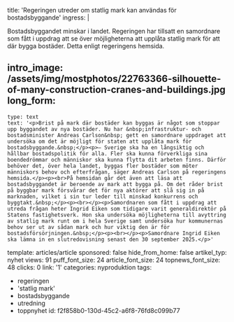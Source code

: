 title: 'Regeringen utreder om statlig mark kan användas för bostadsbyggande'
ingress: |
  <p>Bostadsbyggandet minskar i landet. Regeringen har tillsatt en samordnare som fått i uppdrag att se över möjligheterna att upplåta statlig mark för att där bygga bostäder. Detta enligt regeringens hemsida.
  </p>
  
intro_image: /assets/img/mostphotos/22763366-silhouette-of-many-construction-cranes-and-buildings.jpg
long_form:
  -
    type: text
    text: '<p>Brist på mark där bostäder kan byggas är något som stoppar upp byggandet av nya bostäder. Nu har &nbsp;infrastruktur- och bostadsminister Andreas Carlson&nbsp; gett en samordnare uppdraget att undersöka om det är möjligt för staten att upplåta mark för bostadsbyggande.&nbsp;</p><p>– Sverige ska ha en långsiktig och hållbar bostadspolitik för alla. Fler ska kunna förverkliga sina boendedrömmar och människor ska kunna flytta dit arbeten finns. Därför behöver det, över hela landet, byggas fler bostäder som möter människors behov och efterfrågan, säger Andreas Carlson på regeringens hemsida.</p><p><br>På hemsidan går det även att läsa att bostadsbyggandet är beroende av mark att bygga på. Om det råder brist på byggbar mark försvårar det för nya aktörer att slå sig in på marknaden, vilket i sin tur leder till minskad konkurrens och byggtakt.&nbsp;</p><p><br></p><p>Samordnaren som fått i uppdrag att utreda frågan heter Ingrid Eiken som tidigare varit generaldirektör på Statens fastighetsverk. Hon ska undersöka möjligheterna till avyttring av statlig mark runt om i hela Sverige samt undersöka hur kommunernas behov ser ut av sådan mark och hur viktig den är för bostadsförsörjningen.&nbsp;</p><p><br></p><p>Samordnare Ingrid Eiken ska lämna in en slutredovisning senast den 30 september 2025.</p>'
template: articles/article
sponsored: false
hide_from_home: false
artikel_typ: nyhet
views: 91
puff_font_size: 24
article_font_size: 24
topnews_font_size: 48
clicks: 0
link: '1'
categories: nyproduktion
tags:
  - regeringen
  - 'statlig mark'
  - bostadsbyggande
  - utredning
  - toppnyhet
id: f2f858b0-130d-45c2-a6f8-76fd8c099b77
